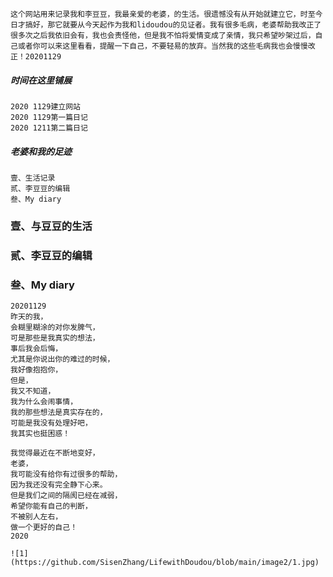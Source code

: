 ```
这个网站用来记录我和李豆豆，我最亲爱的老婆，的生活。很遗憾没有从开始就建立它，时至今日才搞好，那它就要从今天起作为我和lidoudou的见证者。我有很多毛病，老婆帮助我改正了很多次之后我依旧会有，我也会责怪他，但是我不怕将爱情变成了亲情，我只希望吵架过后，自己或者你可以来这里看看，提醒一下自己，不要轻易的放弃。当然我的这些毛病我也会慢慢改正！20201129
```

##### 时间在这里铺展

```
2020 1129建立网站
2020 1129第一篇日记
2020 1211第二篇日记
```

##### 老婆和我的足迹

```
壹、生活记录
贰、李豆豆的编辑
叁、My diary
```

### 壹、与豆豆的生活

### 贰、李豆豆的编辑

### 叁、My diary
```
20201129
昨天的我，
会糊里糊涂的对你发脾气，
可是那些是我真实的想法，
事后我会后悔，
尤其是你说出你的难过的时候，
我好像抱抱你，
但是，
我又不知道，
我为什么会闹事情，
我的那些想法是真实存在的，
可能是我没有处理好吧，
我其实也挺困惑！
```
```
我觉得最近在不断地变好，
老婆，
我可能没有给你有过很多的帮助，
因为我还没有完全静下心来。
但是我们之间的隔阂已经在减弱，
希望你能有自己的判断，
不被别人左右，
做一个更好的自己！
2020

![1](https://github.com/SisenZhang/LifewithDoudou/blob/main/image2/1.jpg)
